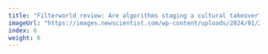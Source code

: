 ```yaml
---
title: "Filterworld review: Are algorithms staging a cultural takeover?"
imageUrl: "https://images.newscientist.com/wp-content/uploads/2024/01/22161150/SEI_187619782.jpg?width=600"
index: 6
weight: 6
---
```

